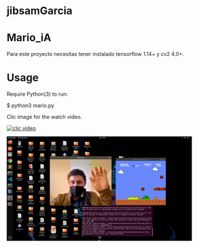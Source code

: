# jibsamGarcia
# Mario_iA

Para este proyecto necesitas tener instalado tensorflow 1.14+ y cv2 4.0+.


# Usage
Require Python(3) to run:

  $ python3 mario.py 
  
Clic image for the watch video. 

[![clic video](http://img.youtube.com/vi/j_yQ7raaOF0/cap.png)](https://www.youtube.com/embed/omrmXGu0lO8 "clic aqui")

![Screenshot](cap.png)
